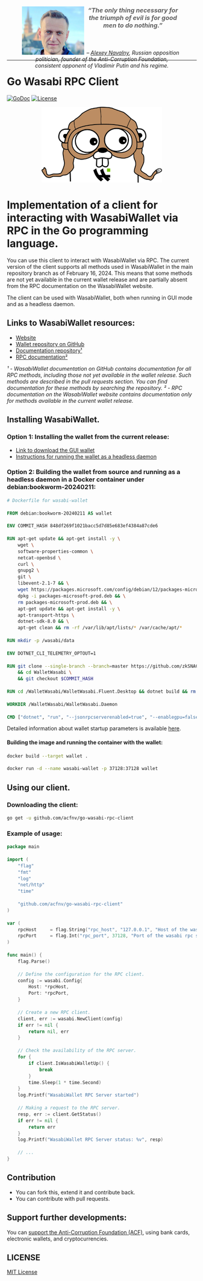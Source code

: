 <figure align="center" style="height:128px;">
    <img src="https://github.com/acfnv/go-wasabi-rpc-client/raw/master/media/images/Alexey_Navalny.png" alt="Photo of Alexey Navalny" height="128" align="left" />
	<blockquote style="padding-bottom: 24px;">
		<h3><i>“The only thing necessary for the triumph of evil is for good men to do nothing.”</i></h3>
	</blockquote>
	<figcaption><i> – <a href="https://acf.international/ru/faces" target="_blank">Alexey Navalny</a>, Russian opposition politician, founder of the Anti-Corruption Foundation, consistent opponent of Vladimir Putin and his regime.</i></figcaption>
</figure>

---
Go Wasabi RPC Client
====================
[![GoDoc](https://godoc.org/github.com/acfnv/go-wasabi-rpc-client?status.svg)](https://godoc.org/github.com/acfnv/go-wasabi-rpc-client)
[![License](https://img.shields.io/badge/License-MIT-blue.svg)](https://github.com/acfnv/go-wasabi-rpc-client/raw/master/LICENSE)

<p align="center">
<img src="https://github.com/acfnv/go-wasabi-rpc-client/raw/master/media/images/go-wasabi-logo.png" alt="Wasabi Gopher" width="320" />
</p>

# Implementation of a client for interacting with WasabiWallet via RPC in the Go programming language.

You can use this client to interact with WasabiWallet via RPC.
The current version of the client supports all methods used in WasabiWallet in the main repository branch as of February 16, 2024. This means that some methods are not yet available in the current wallet release and are partially absent from the RPC documentation on the WasabiWallet website.

The client can be used with WasabiWallet, both when running in GUI mode and as a headless daemon.

## Links to WasabiWallet resources:

- [Website](https://wasabiwallet.io/)
- [Wallet repository on GitHub](https://github.com/zkSNACKs/WalletWasabi)
- [Documentation repository¹](https://github.com/zkSNACKs/WasabiDoc)
- [RPC documentation²](https://docs.wasabiwallet.io/using-wasabi/RPC.html)

<i>
¹ - WasabiWallet documentation on GitHub contains documentation for all RPC methods, including those not yet available in the wallet release. Such methods are described in the pull requests section. You can find documentation for these methods by searching the repository.
² - RPC documentation on the WasabiWallet website contains documentation only for methods available in the current wallet release.
</i>

## Installing WasabiWallet.
### Option 1: Installing the wallet from the current release:

- [Link to download the GUI wallet](https://wasabiwallet.io/#download)
- [Instructions for running the wallet as a headless daemon](https://docs.wasabiwallet.io/using-wasabi/Daemon.html#introduction)

### Option 2: Building the wallet from source and running as a headless daemon in a Docker container under debian:bookworm-20240211:

```Dockerfile
# Dockerfile for wasabi-wallet

FROM debian:bookworm-20240211 AS wallet

ENV COMMIT_HASH 848df269f1021bacc5d7d85e683ef4384a87cde6

RUN apt-get update && apt-get install -y \
    wget \
    software-properties-common \
    netcat-openbsd \
    curl \
    gnupg2 \
    git \
    libevent-2.1-7 && \
    wget https://packages.microsoft.com/config/debian/12/packages-microsoft-prod.deb -O packages-microsoft-prod.deb && \
    dpkg -i packages-microsoft-prod.deb && \
    rm packages-microsoft-prod.deb && \
    apt-get update && apt-get install -y \
    apt-transport-https \
    dotnet-sdk-8.0 && \
    apt-get clean && rm -rf /var/lib/apt/lists/* /var/cache/apt/*

RUN mkdir -p /wasabi/data

ENV DOTNET_CLI_TELEMETRY_OPTOUT=1

RUN git clone --single-branch --branch=master https://github.com/zkSNACKs/WalletWasabi.git \
    && cd WalletWasabi \
    && git checkout $COMMIT_HASH 

RUN cd /WalletWasabi/WalletWasabi.Fluent.Desktop && dotnet build && rm -rf ~/.nuget ~/.local

WORKDIR /WalletWasabi/WalletWasabi.Daemon

CMD ["dotnet", "run", "--jsonrpcserverenabled=true", "--enablegpu=false", "--datadir=\"/wasabi/data\"", "--network=testnet"]

```
Detailed information about wallet startup parameters is available [here](https://docs.wasabiwallet.io/using-wasabi/StartupParameters.html#config-file-configurations).

#### Building the image and running the container with the wallet:

```bash
docker build --target wallet .

docker run -d --name wasabi-wallet -p 37128:37128 wallet

```

## Using our client.

### Downloading the client:

```bash
go get -u github.com/acfnv/go-wasabi-rpc-client
```

### Example of usage:

```go
package main

import (
	"flag"
	"fmt"
	"log"
	"net/http"
	"time"
	
	"github.com/acfnv/go-wasabi-rpc-client"
)

var (
	rpcHost     = flag.String("rpc_host", "127.0.0.1", "Host of the wasabi rpc server.")
	rpcPort     = flag.Int("rpc_port", 37128, "Port of the wasabi rpc server.")
)

func main() {
	flag.Parse()
	
	// Define the configuration for the RPC client.
	config := wasabi.Config{
		Host: *rpcHost,
		Port: *rpcPort,
	}
	
	// Create a new RPC client.
	client, err := wasabi.NewClient(config)
	if err != nil {
		return nil, err
	}
	
	// Check the availability of the RPC server.
	for {
		if client.IsWasabiWalletUp() {
			break
		}
		time.Sleep(1 * time.Second)
	}
	log.Printf("WasabiWallet RPC Server started")
	
	// Making a request to the RPC server.
	resp, err := client.GetStatus()
	if err != nil {
		return err
	}
	log.Printf("WasabiWallet RPC Server status: %v", resp)
	
	// ...
}

```

## Contribution
* You can fork this, extend it and contribute back.
* You can contribute with pull requests.

## Support further developments:

You can [support the Anti-Corruption Foundation (ACF)](https://donate.acf.international/en), using bank cards, electronic wallets, and cryptocurrencies.

## LICENSE
[MIT License](https://github.com/acfnv/go-wasabi-rpc-client/raw/master/LICENSE)

